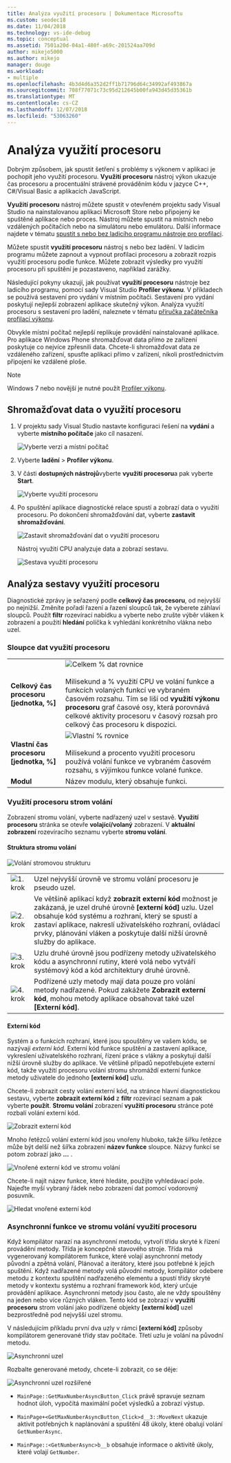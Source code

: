 ```yaml
---
title: Analýza využití procesoru | Dokumentace Microsoftu
ms.custom: seodec18
ms.date: 11/04/2018
ms.technology: vs-ide-debug
ms.topic: conceptual
ms.assetid: 7501a20d-04a1-480f-a69c-201524aa709d
author: mikejo5000
ms.author: mikejo
manager: douge
ms.workload:
- multiple
ms.openlocfilehash: 4b3d4d6a352d2ff1b71796d64c34992af493867a
ms.sourcegitcommit: 708f77071c73c95d212645b00fa943d45d35361b
ms.translationtype: MT
ms.contentlocale: cs-CZ
ms.lasthandoff: 12/07/2018
ms.locfileid: "53063260"
---
```

# <a name="analyze-cpu-usage"></a>Analýza využití procesoru 

Dobrým způsobem, jak spustit šetření s problémy s výkonem v aplikaci je pochopit jeho využití procesoru. **Využití procesoru** nástroj výkon ukazuje čas procesoru a procentuální strávené prováděním kódu v jazyce C++, C#/Visual Basic a aplikacích JavaScript. 

**Využití procesoru** nástroj můžete spustit v otevřeném projektu sady Visual Studio na nainstalovanou aplikaci Microsoft Store nebo připojený ke spuštěné aplikace nebo proces. Nástroj můžete spustit na místních nebo vzdálených počítačích nebo na simulátoru nebo emulátoru. Další informace najdete v tématu [spustit s nebo bez ladicího programu nástroje pro profilaci](../profiling/running-profiling-tools-with-or-without-the-debugger.md). 

Můžete spustit **využití procesoru** nástroj s nebo bez ladění. V ladicím programu můžete zapnout a vypnout profilaci procesoru a zobrazit rozpis využití procesoru podle funkce. Můžete zobrazit výsledky pro využití procesoru při spuštění je pozastaveno, například zarážky.  

Následující pokyny ukazují, jak používat **využití procesoru** nástroje bez ladicího programu, pomocí sady Visual Studio **Profiler výkonu**. V příkladech se používá sestavení pro vydání v místním počítači. Sestavení pro vydání poskytují nejlepší zobrazení aplikace skutečný výkon. Analýza využití procesoru s sestavení pro ladění, naleznete v tématu [příručka začátečníka profilací výkonu](../profiling/beginners-guide-to-performance-profiling.md).

Obvykle místní počítač nejlepší replikuje provádění nainstalované aplikace. Pro aplikace Windows Phone shromažďovat data přímo ze zařízení poskytuje co nejvíce zpřesnili data. Chcete-li shromažďovat data ze vzdáleného zařízení, spusťte aplikaci přímo v zařízení, nikoli prostřednictvím připojení ke vzdálené ploše. 

>[!NOTE]
>Windows 7 nebo novější je nutné použít [Profiler výkonu](../profiling/profiling-feature-tour.md).
  
##  <a name="collect-cpu-usage-data"></a>Shromažďovat data o využití procesoru  
  
1. V projektu sady Visual Studio nastavte konfiguraci řešení na **vydání** a vyberte **místního počítače** jako cíl nasazení.  
  
    ![Vyberte verzi a místní počítač](../profiling/media/cpuuse_selectreleaselocalmachine.png "vyberte verzi a místní počítač")  
  
1. Vyberte **ladění** > **Profiler výkonu**.  
  
1. V části **dostupných nástrojů**vyberte **využití procesoru**a pak vyberte **Start**.  
  
    ![Vyberte využití procesoru](../profiling/media/cpuuse_lib_choosecpuusage.png "vyberte využití procesoru")  
  
4. Po spuštění aplikace diagnostické relace spustí a zobrazí data o využití procesoru. Po dokončení shromažďování dat, vyberte **zastavit shromažďování**.  
  
   ![Zastavit shromažďování dat o využití procesoru](../profiling/media/cpu_use_wt_stopcollection.png "využití procesoru zastavit shromažďování dat")  
  
   Nástroj využití CPU analyzuje data a zobrazí sestavu.  
  
   ![Sestava využití procesoru](../profiling/media/cpu_use_wt_report.png "sestava využití procesoru")  
  

## <a name="analyze-the-cpu-usage-report"></a>Analýza sestavy využití procesoru  
  
Diagnostické zprávy je seřazený podle **celkový čas procesoru**, od nejvyšší po nejnižší. Změníte pořadí řazení a řazení sloupců tak, že vyberete záhlaví sloupců. Použít **filtr** rozevírací nabídku a vyberte nebo zrušte výběr vláken k zobrazení a použití **hledání** políčka k vyhledání konkrétního vlákna nebo uzel. 

###  <a name="BKMK_Call_tree_data_columns"></a> Sloupce dat využití procesoru  

|||  
|-|-|  
|**Celkový čas procesoru [jednotka, %]**|![Celkem % dat rovnice](../profiling/media/cpu_use_wt_totalpercentequation.png "CPU_USE_WT_TotalPercentEquation")<br /><br /> Milisekund a % využití CPU ve volání funkce a funkcích volaných funkcí ve vybraném časovém rozsahu. Tím se liší od **využití výkonu procesoru** graf časové osy, která porovnává celkové aktivity procesoru v časový rozsah pro celkový čas procesoru k dispozici.|  
|**Vlastní čas procesoru [jednotka, %]**|![Vlastní % rovnice](../profiling/media/cpu_use_wt_selflpercentequation.png "CPU_USE_WT_SelflPercentEquation")<br /><br /> Milisekund a procento využití procesoru používá volání funkce ve vybraném časovém rozsahu, s výjimkou funkce volané funkce.|  
|**Modul**|Název modulu, který obsahuje funkci.   
  
###  <a name="BKMK_The_CPU_Usage_call_tree"></a> Využití procesoru strom volání 

Zobrazení stromu volání, vyberte nadřazený uzel v sestavě. **Využití procesoru** stránka se otevře **volající/volaný** zobrazení. V **aktuální zobrazení** rozevíracího seznamu vyberte **stromu volání**.  
  
####  <a name="BKMK_Call_tree_structure"></a> Struktura stromu volání  

 ![Volání stromovou strukturu](../profiling/media/cpu_use_wt_getmaxnumbercalltree_annotated.png "volání stromové struktury")  
  
|||  
|-|-|  
|![1. krok](../profiling/media/procguid_1.png "ProcGuid_1")|Uzel nejvyšší úrovně ve stromu volání procesoru je pseudo uzel.|  
|![2. krok](../profiling/media/procguid_2.png "ProcGuid_2")|Ve většině aplikací když **zobrazit externí kód** možnost je zakázaná, je uzel druhé úrovně **[externí kód]** uzlu. Uzel obsahuje kód systému a rozhraní, který se spustí a zastaví aplikace, nakreslí uživatelského rozhraní, ovládací prvky, plánování vláken a poskytuje další nižší úrovně služby do aplikace.|  
|![3. krok](../profiling/media/procguid_3.png "ProcGuid_3")|Uzlu druhé úrovně jsou podřízeny metody uživatelského kódu a asynchronní rutiny, které volá nebo vytváří systémový kód a kód architektury druhé úrovně.|  
|![4. krok](../profiling/media/procguid_4.png "ProcGuid_4")|Podřízené uzly metody mají data pouze pro volání metody nadřazené. Pokud zakážete **Zobrazit externí kód**, mohou metody aplikace obsahovat také uzel **[Externí kód]**.|  
  
####  <a name="BKMK_External_Code"></a> Externí kód  

 Systém a o funkcích rozhraní, které jsou spouštěny ve vašem kódu, se nazývají *externí kód*. Externí kód funkce spuštění a zastavení aplikace, vykreslení uživatelského rozhraní, řízení práce s vlákny a poskytují další nižší úrovně služby do aplikace. Ve většině případů nepotřebujete externí kód, takže využití procesoru volání stromu shromáždí externí funkce metody uživatele do jednoho **[externí kód]** uzlu.  
  
 Chcete-li zobrazit cesty volání externí kód, na stránce hlavní diagnostickou sestavu, vyberte **zobrazit externí kód** z **filtr** rozevírací seznam a pak vyberte **použít**. **Stromu volání** zobrazení **využití procesoru** stránce poté rozbalí volání externí kód.  
  
 ![Zobrazit externí kód](../profiling/media/cpu_use_wt_filterview.png "zobrazit externí kód")  
  
 Mnoho řetězců volání externí kód jsou vnořeny hluboko, takže šířku řetězce může být delší než šířka zobrazení **název funkce** sloupce. Názvy funkcí se potom zobrazí jako **...** .  
  
 ![Vnořené externí kód ve stromu volání](../profiling/media/cpu_use_wt_showexternalcodetoowide.png "vnořené externí kód ve stromu volání")  
  
 Chcete-li najít název funkce, které hledáte, použijte vyhledávací pole. Najeďte myší vybraný řádek nebo zobrazení dat pomocí vodorovný posuvník.  
  
 ![Hledat vnořené externí kód](../profiling/media/cpu_use_wt_showexternalcodetoowide_found.png "vyhledávání pro vnořené externí kód")  
  
###  <a name="BKMK_Asynchronous_functions_in_the_CPU_Usage_call_tree"></a> Asynchronní funkce ve stromu volání využití procesoru  

 Když kompilátor narazí na asynchronní metodu, vytvoří třídu skryté k řízení provádění metody. Třída je koncepčně stavového stroje. Třída má vygenerovaný kompilátorem funkce, které volají asynchronní metody původní a zpětná volání, Plánovač a iterátory, které jsou potřebné k jejich spuštění. Když nadřazené metody volá původní metody, kompilátor odebere metodu z kontextu spuštění nadřazeného elementu a spustí třídy skryté metody v kontextu systému a rozhraní framework kód, který určuje provádění aplikace. Asynchronní metody jsou často, ale ne vždy spouštěny na jeden nebo více různých vláken. Tento kód se zobrazí v **využití procesoru** strom volání jako podřízené objekty **[externí kód]** uzel bezprostředně pod nejvyšší uzel stromu.  

V následujícím příkladu první dva uzly v rámci **[externí kód]** způsoby kompilátorem generované třídy stav počítače. Třetí uzlu je volání na původní metodu. 
  
![Asynchronní uzel](media/cpu_use_wt_getmaxnumberasync_selected.png "asynchronní uzlu")  

Rozbalte generované metody, chcete-li zobrazit, co se děje:

![Asynchronní uzel rozšířené](media/cpu_use_wt_getmaxnumberasync_expandedcalltree.png "rozšířené asynchronní uzlu")  

- `MainPage::GetMaxNumberAsyncButton_Click` právě spravuje seznam hodnot úloh, vypočítá maximální počet výsledků a zobrazí výstup.
  
- `MainPage+<GetMaxNumberAsyncButton_Click>d__3::MoveNext` ukazuje aktivit potřebných k naplánování a spuštění 48 úkoly, které obalují volání `GetNumberAsync`.
  
- `MainPage::<GetNumberAsync>b__b` obsahuje informace o aktivitě úkoly, které volají `GetNumber`.

